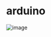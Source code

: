 # arduino
 
![image](https://user-images.githubusercontent.com/44115492/176209604-2a823c73-48a0-4ea3-8f06-7634d216c0e5.png)
